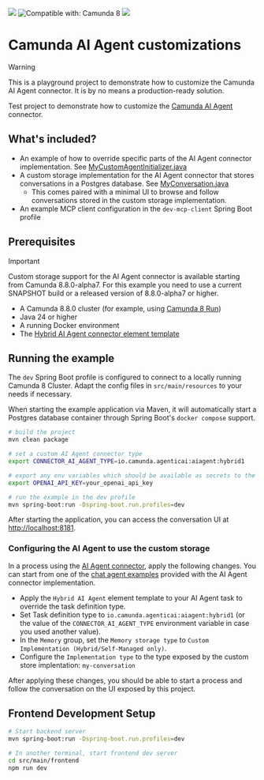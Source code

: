 [![](https://img.shields.io/badge/Community%20Extension-An%20open%20source%20community%20maintained%20project-FF4700)](https://github.com/camunda-community-hub/community)
![Compatible with: Camunda 8](https://img.shields.io/badge/Compatible%20with-Camunda%208.8-0072Ce)
[![](https://img.shields.io/badge/Lifecycle-Proof%20of%20Concept-blueviolet)](https://github.com/Camunda-Community-Hub/community/blob/main/extension-lifecycle.md#proof-of-concept-)

# Camunda AI Agent customizations

> [!WARNING]
> This is a playground project to demonstrate how to customize the Camunda AI Agent connector. It is by no means a production-ready solution.

Test project to demonstrate how to customize
the [Camunda AI Agent](https://docs.camunda.io/docs/next/components/connectors/out-of-the-box-connectors/agentic-ai-aiagent/)
connector.

## What's included?

- An example of how to override specific parts of the AI Agent connector implementation. See [MyCustomAgentInitializer.java](src/main/java/io/camunda/example/aiagentruntime/MyCustomAgentInitializer.java)
- A custom storage implementation for the AI Agent connector that stores conversations in a Postgres database. See [MyConversation.java](src/main/java/io/camunda/example/aiagentruntime/memory/conversation/MyConversation.java)
  - This comes paired with a minimal UI to browse and follow conversations stored in the custom storage implementation.
- An example MCP client configuration in the `dev-mcp-client` Spring Boot profile

## Prerequisites

> [!IMPORTANT]
> Custom storage support for the AI Agent connector is available starting from Camunda 8.8.0-alpha7. For this example you need
> to use a current SNAPSHOT build or a released version of 8.8.0-alpha7 or higher.

- A Camunda 8.8.0 cluster (for example,
  using [Camunda 8 Run](https://docs.camunda.io/docs/next/self-managed/quickstart/developer-quickstart/c8run/))
- Java 24 or higher
- A running Docker environment
- The [Hybrid AI Agent connector element template](https://github.com/camunda/connectors/blob/main/connectors/agentic-ai/element-templates/hybrid/agenticai-aiagent-outbound-connector-hybrid.json)

## Running the example

The `dev` Spring Boot profile is configured to connect to a locally running Camunda 8 Cluster. Adapt the config files in
`src/main/resources` to your needs if necessary.

When starting the example application via Maven, it will automatically start a Postgres database container through
Spring Boot's `docker compose` support.

```bash
# build the project
mvn clean package

# set a custom AI Agent connector type
export CONNECTOR_AI_AGENT_TYPE=io.camunda.agenticai:aiagent:hybrid1

# export any env variables which should be available as secrets to the AI Agent connector
export OPENAI_API_KEY=your_openai_api_key

# run the example in the dev profile
mvn spring-boot:run -Dspring-boot.run.profiles=dev
```

After starting the application, you can access the conversation UI at [http://localhost:8181](http://localhost:8181).

### Configuring the AI Agent to use the custom storage

In a process using
the [AI Agent connector](https://docs.camunda.io/docs/8.8/components/connectors/out-of-the-box-connectors/agentic-ai-aiagent/),
apply the following changes. You can start from one of
the [chat agent examples](https://github.com/camunda/connectors/tree/main/connectors/agentic-ai/examples/ai-agent-chat-with-tools)
provided with the AI Agent connector implementation.

- Apply the `Hybrid AI Agent` element template to your AI Agent task to override the task definition type.
- Set Task definition type to `io.camunda.agenticai:aiagent:hybrid1` (or the value of the `CONNECTOR_AI_AGENT_TYPE`
  environment variable in case you used another value).
- In the `Memory` group, set the `Memory storage type` to `Custom Implementation (Hybrid/Self-Managed only)`.
- Configure the `Implementation type` to the type exposed by the custom store implentation: `my-conversation`

After applying these changes, you should be able to start a process and follow the conversation on the UI exposed by this project.

## Frontend Development Setup

```bash
# Start backend server
mvn spring-boot:run -Dspring-boot.run.profiles=dev

# In another terminal, start frontend dev server
cd src/main/frontend
npm run dev
```
